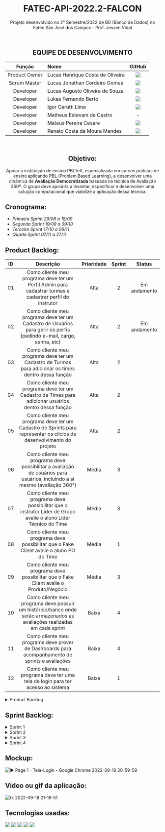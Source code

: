 <div align="center">

# FATEC-API-2022.2-FALCON
Projeto desenvolvido no 2° Semestre/2022 de BD (Banco de Dados) na Fatec São José dos Campos - Prof. Jessen Vidal

</div>

<div align="center">

<br>

## EQUIPE DE DESENVOLVIMENTO
 
| Função | Nome | GitHub |
| :-----------: | :------------- | :--------: |
| Product Owner | Lucas Henrique Costa de Oliveira | <a href="https://github.com/LucasHCOliveira7" target="_blank"><img src="https://img.shields.io/badge/github-%23121011.svg?style=for-the-badge&logo=github&logoColor=white"></a> |
| Scrum Master | Lucas Jonathan Cordeiro Gomes | <a href="https://github.com/lucasjonathangomes" target="_blank"><img src="https://img.shields.io/badge/github-%23121011.svg?style=for-the-badge&logo=github&logoColor=white"></a> |
| Developer | Lucas Augusto Oliveira de Souza | <a href="https://github.com/LucasOliveira321" target="_blank"><img src="https://img.shields.io/badge/github-%23121011.svg?style=for-the-badge&logo=github&logoColor=white"></a> |
| Developer | Lukas Fernando Berto | <a href="https://github.com/LukasFernando" target="_blank"><img src="https://img.shields.io/badge/github-%23121011.svg?style=for-the-badge&logo=github&logoColor=white"></a> |
| Developer | Igor Cerutti Lima | <a href="https://github.com/IgorCerruti96" target="_blank"><img src="https://img.shields.io/badge/github-%23121011.svg?style=for-the-badge&logo=github&logoColor=white"></a> |
| Developer | Matheus Estevam de Castro | - |
| Developer | Mateus Pereira Cesare | <a href="https://github.com/MateusPCesare" target="_blank"><img src="https://img.shields.io/badge/github-%23121011.svg?style=for-the-badge&logo=github&logoColor=white"></a> |
| Developer | Renato Costa de Moura Mendes |<a href="https://github.com/RenatoCMMendes" target="_blank"><img src="https://img.shields.io/badge/github-%23121011.svg?style=for-the-badge&logo=github&logoColor=white"></a> |

<br>

## Objetivo:
Apoiar a instituição de ensino PBLTeX, especializada em cursos práticas de ensino aplicando PBL (Problem Based Learning), a desenvolver uma dinâmica de **Avaliação
Democratizada** baseada na técnica de Avaliação 360º. O grupo deve apoiá-la a levantar, especificar e desenvolver uma
solução computacional que viabilize a aplicação dessa técnica.

</div>

## Cronograma:
* *Primeira Sprint 29/08 a 18/09*
* *Segunda Sprint 19/09 a 09/10*
* *Terceira Sprint 17/10 a 06/11*
* *Quarta Sprint 07/11 a 27/11*

## Product Backlog:

| ID | Descrição | Prioridade | Sprint | Status |
| :-: | :-----: | :----------: | :---: | :---: |
| 01 | Como cliente meu programa deve ter um Perfil Admin para cadastrar turmas e cadastrar perfil do instrutor | Alta | 2 | Em andamento |
| 02 | Como cliente meu programa deve ter um Cadastro de Usuários para gerir os perfis (pedindo e-mail, cargo, senha, etc) | Alta | 2 | Em andamento |
| 03 | Como cliente meu programa deve ter um Cadastro de Turmas para adicionar os times dentro dessa função | Alta | 2 |
| 04 | Como cliente meu programa deve ter um Cadastro de Times para adicionar usuários dentro dessa função | Alta | 2 |
| 05 | Como cliente meu programa deve ter um Cadastro de Sprints para representar os cilclos de desenvolvimento do projeto | Alta | 2 |
| 06 | Como cliente meu programa deve possibilitar a avaliação de usuários para usuários, incluindo a sí mesmo (avaliação 360°) | Média | 3| 
| 07 | Como cliente meu programa deve possibilitar que o instrutor Líder de Grupo avalie o aluno Líder Técnico do Time | Média | 3 |
| 08 | Como cliente meu programa deve possibilitar que o Fake Client avalie o aluno PO do Time | Média | 1 |
| 09 | Como cliente meu programa deve possibilitar que o Fake Client avalie o Produto/Negócio | Média | 3 |
| 10 | Como cliente meu programa deve possuir um histórico/banco onde serão armazenados as avaliações realizadas em cada sprint | Baixa | 4 |
| 11 | Como cliente meu programa deve prover de Dashboards para acompanhamento de sprints e avaliações | Baixa | 4 |
| 12 | Como cliente meu programa deve ter uma tela de login para ter acesso ao sistema | Baixa | 1 |

<details>

<summary> Product Backlog </summary>

<div align="center">

![image](https://user-images.githubusercontent.com/81196630/190540564-f3e04b58-73d7-4a79-8176-5cf2008eee52.png)

![image](https://user-images.githubusercontent.com/81196630/190691974-563b1890-e159-4d31-94d8-1bccca90e5d6.png)

</div>

</summary>

</details>

## Sprint Backlog:

<details>

<summary> Sprint 1 </summary> 
	
![image](https://user-images.githubusercontent.com/81196630/190876933-8f342f71-f85c-46b2-8316-bfd7f2e7ffa2.png)

</summary>

</details>

<details>

<summary> Sprint 2 </summary>

![image](https://user-images.githubusercontent.com/81196630/190692356-5af2c0bb-9789-43bf-a7c9-595f4bde4888.png)

</summary>

</details>

<details>

<summary> Sprint 3 </summary>

![image](https://user-images.githubusercontent.com/81196630/190692688-9720ed8c-3ebb-4f39-b049-db7dc0af2091.png)

</summary>

</details>

<details>

<summary> Sprint 4 </summary>

![image](https://user-images.githubusercontent.com/81196630/190692868-43d7cb2d-a008-45ee-b9d3-94c825f71195.png)

</summary>

</details>

## Mockup:

![▶ Page 1 - Tela-Login - Google Chrome 2022-09-18 20-59-59](https://user-images.githubusercontent.com/107444159/190933797-a8bb2e46-3f4d-46a8-8f0b-65103eecf98e.gif)

## Vídeo ou gif da aplicação:

![tk 2022-09-18 21-18-51](https://user-images.githubusercontent.com/107444159/190934331-e60756d6-0baf-4db4-be9e-96925e7a1a39.gif)

## Tecnologias usadas:
<img src="https://img.shields.io/badge/python-3670A0?style=for-the-badge&logo=python&logoColor=ffdd54" target="_blank"></a>
<img src="https://img.shields.io/badge/Slack-4A154B?style=for-the-badge&logo=slack&logoColor=white" target="_blank"></a>
<img src="https://img.shields.io/badge/figma-%23F24E1E.svg?style=for-the-badge&logo=figma&logoColor=white" target="_blank"></a>
<img src="https://img.shields.io/badge/JSON-%23F24E1E.svg?style=for-the-badge&logo=JSON&logoColor=white" target="_blank"></a>
<img src="https://img.shields.io/badge/Microsoft_Excel-217346?style=for-the-badge&logo=microsoft-excel&logoColor=white" target="_blank"></a>
